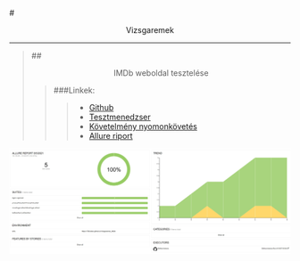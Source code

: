 #<p style="text-align: center;">Vizsgaremek</p>

***
>##<p style="text-align: center;">IMDb weboldal tesztelése</p>
>>###Linkek:
>>>* [Github](https://github.com/TBCodec/Vizsgaremek_IMDb)
>>>* [Tesztmenedzser](https://docs.google.com/spreadsheets/d/1DvklzVpEp8adIK4msi6FuN1quvwjfxygE1bSO5PpNVI/edit?usp=sharing)
>>>* [Követelmény nyomonkövetés](https://docs.google.com/spreadsheets/d/12Tn-UG9_3HJb-EvQFme00NhMU1L2mAGkQtgXRJeNHUQ/edit?usp=sharing)
>>>* [Allure riport](https://tbcodec.github.io/Vizsgaremek_IMDb/)

![alt text](pictures/Allure_riport.jpg)